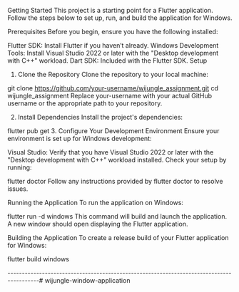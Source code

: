 Getting Started
This project is a starting point for a Flutter application. Follow the steps below to set up, run, and build the application for Windows.

Prerequisites
Before you begin, ensure you have the following installed:

Flutter SDK: Install Flutter if you haven’t already.
Windows Development Tools: Install Visual Studio 2022 or later with the "Desktop development with C++" workload.
Dart SDK: Included with the Flutter SDK.
Setup

1. Clone the Repository
Clone the repository to your local machine:


git clone https://github.com/your-username/wijungle_assignment.git
cd wijungle_assignment
Replace your-username with your actual GitHub username or the appropriate path to your repository.

2. Install Dependencies
Install the project's dependencies:


flutter pub get
3. Configure Your Development Environment
Ensure your environment is set up for Windows development:

Visual Studio: Verify that you have Visual Studio 2022 or later with the "Desktop development with C++" workload installed.
Check your setup by running:

flutter doctor
Follow any instructions provided by flutter doctor to resolve issues.

Running the Application
To run the application on Windows:


flutter run -d windows
This command will build and launch the application. A new window should open displaying the Flutter application.

Building the Application
To create a release build of your Flutter application for Windows:

flutter build windows

-----------------------------------------------------------------------------------------#   w i j u n g l e - w i n d o w - a p p l i c a t i o n  
 